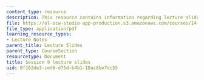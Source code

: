 ```yaml
---
content_type: resource
description: This resource contains information regarding lecture slide 9.
file: https://ol-ocw-studio-app-production.s3.amazonaws.com/courses/14-581-international-economics-i-spring-2013/0f162de3ced6d75db4b118ac8be7dc55_MIT14_581S13_Lecslides9.pdf
file_type: application/pdf
learning_resource_types:
- Lecture Notes
parent_title: Lecture Slides
parent_type: CourseSection
resourcetype: Document
title: Session 9 lecture slides
uid: 0f162de3-ced6-d75d-b4b1-18ac8be7dc55
---
```

